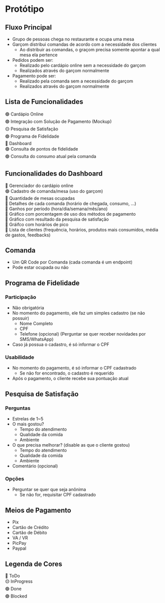 # Protótipo

## Fluxo Principal

* Grupo de pessoas chega no restaurante e ocupa uma mesa
* Garçom distribui comandas de acordo com a necessidade dos clientes
  * Ao distribuir as comandas, o graçom precisa somente apontar a qual mesa ela pertence
* Pedidos podem ser:
  * Realizado pelo cardápio online sem a necessidade do garçom
  * Realizados através do garçom normalmente
* Pagamento pode ser:
  * Realizado pela comanda sem a necessidade do garçom
  * Realizados através do garçom normalmente

## Lista de Funcionalidades

:green_circle: Cardápio Online  
:green_circle: Integração com Solução de Pagamento (Mockup)  
:yellow_circle: Pesquisa de Satisfação  
:green_circle: Programa de Fidelidade  
:red_circle: Dashboard  
:green_circle: Consulta de pontos de fidelidade  
:green_circle: Consulta do consumo atual pela comanda

## Funcionalidades do Dashboard

:red_circle: Gerenciador do cardápio online  
:green_circle: Cadastro de comanda/mesa (uso do garçom)  
:red_circle: Quantidade de mesas ocupadas  
:red_circle: Detalhes de cada comanda (horário de chegada, consumo, ...)  
:red_circle: Ganhos por período (hora/dia/semana/mês/ano)  
:red_circle: Gráfico com porcentagem de uso dos métodos de pagamento  
:red_circle: Gráfico com resultado da pesquisa de satisfação  
:red_circle: Gráifco com horários de pico  
:red_circle: Lista de clientes (frequência, horários, produtos mais consumidos, média de gastos, feedbacks)

## Comanda

* Um QR Code por Comanda (cada comanda é um endpoint)  
* Pode estar ocupada ou não

## Programa de Fidelidade

### Participação

* Não obrigatória
* No momento do pagamento, ele faz um simples cadastro (se não possuir)
  * Nome Completo
  * CPF
  * Telefone (opcional) (Perguntar se quer receber novidades por SMS/WhatsApp)
* Caso já possua o cadastro, é só informar o CPF

### Usabilidade

* No momento do pagamento, é só informar o CPF cadastrado
  * Se não for encontrado, o cadastro é requerido
* Após o pagamento, o cliente recebe sua pontuação atual

## Pesquisa de Satisfação

### Perguntas

* Estrelas de 1~5
* O mais gostou?
  * Tempo do atendimento
  * Qualidade da comida
  * Ambiente
* O que precisa melhorar? (disable as que o cliente gostou)
  * Tempo do atendimento
  * Qualidade da comida
  * Ambiente
* Comentário (opcional)

### Opções

* Perguntar se quer que seja anônima
  * Se não for, requisitar CPF cadastrado

## Meios de Pagamento

* Pix
* Cartão de Crédito
* Cartão de Débito
* VA / VR
* PicPay
* Paypal

## Legenda de Cores

:red_circle: ToDo  
:yellow_circle: InProgress  
:green_circle: Done  
:purple_circle: Blocked
